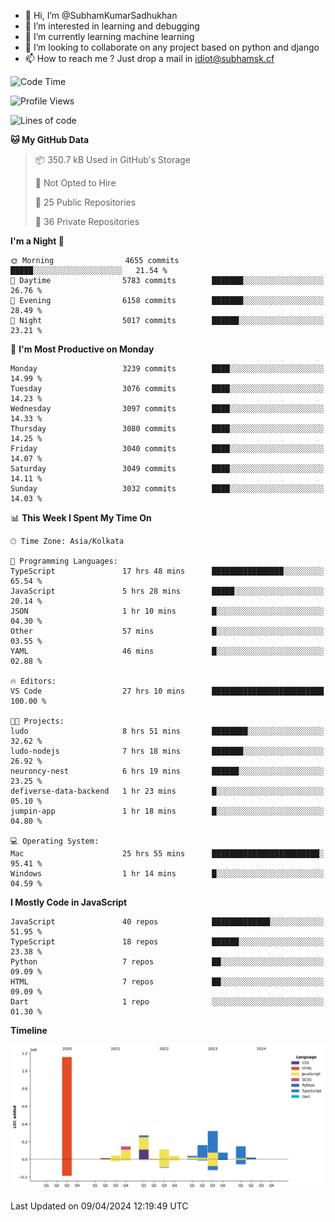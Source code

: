 - 👋 Hi, I’m @SubhamKumarSadhukhan
- 👀 I’m interested in learning and debugging
- 🌱 I’m currently learning machine learning
- 💞️ I’m looking to collaborate on any project based on python and django
- 📫 How to reach me ?
      Just drop a mail in idiot@subhamsk.cf

<!---
SubhamKumarSadhukhan/SubhamKumarSadhukhan is a ✨ special ✨ repository because its `README.md` (this file) appears on your GitHub profile.
You can click the Preview link to take a look at your changes.
--->


<!--START_SECTION:waka-->
![Code Time](http://img.shields.io/badge/Code%20Time-2%2C108%20hrs%2052%20mins-blue)

![Profile Views](http://img.shields.io/badge/Profile%20Views-0-blue)

![Lines of code](https://img.shields.io/badge/From%20Hello%20World%20I%27ve%20Written-2.5%20million%20lines%20of%20code-blue)

**🐱 My GitHub Data** 

> 📦 350.7 kB Used in GitHub's Storage 
 > 
> 🚫 Not Opted to Hire
 > 
> 📜 25 Public Repositories 
 > 
> 🔑 36 Private Repositories 
 > 
**I'm a Night 🦉** 

```text
🌞 Morning                4655 commits        █████░░░░░░░░░░░░░░░░░░░░   21.54 % 
🌆 Daytime                5783 commits        ███████░░░░░░░░░░░░░░░░░░   26.76 % 
🌃 Evening                6158 commits        ███████░░░░░░░░░░░░░░░░░░   28.49 % 
🌙 Night                  5017 commits        ██████░░░░░░░░░░░░░░░░░░░   23.21 % 
```
📅 **I'm Most Productive on Monday** 

```text
Monday                   3239 commits        ████░░░░░░░░░░░░░░░░░░░░░   14.99 % 
Tuesday                  3076 commits        ████░░░░░░░░░░░░░░░░░░░░░   14.23 % 
Wednesday                3097 commits        ████░░░░░░░░░░░░░░░░░░░░░   14.33 % 
Thursday                 3080 commits        ████░░░░░░░░░░░░░░░░░░░░░   14.25 % 
Friday                   3040 commits        ████░░░░░░░░░░░░░░░░░░░░░   14.07 % 
Saturday                 3049 commits        ████░░░░░░░░░░░░░░░░░░░░░   14.11 % 
Sunday                   3032 commits        ████░░░░░░░░░░░░░░░░░░░░░   14.03 % 
```


📊 **This Week I Spent My Time On** 

```text
🕑︎ Time Zone: Asia/Kolkata

💬 Programming Languages: 
TypeScript               17 hrs 48 mins      ████████████████░░░░░░░░░   65.54 % 
JavaScript               5 hrs 28 mins       █████░░░░░░░░░░░░░░░░░░░░   20.14 % 
JSON                     1 hr 10 mins        █░░░░░░░░░░░░░░░░░░░░░░░░   04.30 % 
Other                    57 mins             █░░░░░░░░░░░░░░░░░░░░░░░░   03.55 % 
YAML                     46 mins             █░░░░░░░░░░░░░░░░░░░░░░░░   02.88 % 

🔥 Editors: 
VS Code                  27 hrs 10 mins      █████████████████████████   100.00 % 

🐱‍💻 Projects: 
ludo                     8 hrs 51 mins       ████████░░░░░░░░░░░░░░░░░   32.62 % 
ludo-nodejs              7 hrs 18 mins       ███████░░░░░░░░░░░░░░░░░░   26.92 % 
neuroncy-nest            6 hrs 19 mins       ██████░░░░░░░░░░░░░░░░░░░   23.25 % 
defiverse-data-backend   1 hr 23 mins        █░░░░░░░░░░░░░░░░░░░░░░░░   05.10 % 
jumpin-app               1 hr 18 mins        █░░░░░░░░░░░░░░░░░░░░░░░░   04.80 % 

💻 Operating System: 
Mac                      25 hrs 55 mins      ████████████████████████░   95.41 % 
Windows                  1 hr 14 mins        █░░░░░░░░░░░░░░░░░░░░░░░░   04.59 % 
```

**I Mostly Code in JavaScript** 

```text
JavaScript               40 repos            █████████████░░░░░░░░░░░░   51.95 % 
TypeScript               18 repos            ██████░░░░░░░░░░░░░░░░░░░   23.38 % 
Python                   7 repos             ██░░░░░░░░░░░░░░░░░░░░░░░   09.09 % 
HTML                     7 repos             ██░░░░░░░░░░░░░░░░░░░░░░░   09.09 % 
Dart                     1 repo              ░░░░░░░░░░░░░░░░░░░░░░░░░   01.30 % 
```



**Timeline**

![Lines of Code chart](https://raw.githubusercontent.com/SubhamKumarSadhukhan/SubhamKumarSadhukhan/main/assets/bar_graph.png)


 Last Updated on 09/04/2024 12:19:49 UTC
<!--END_SECTION:waka-->
